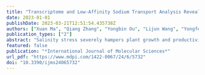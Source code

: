 ```yaml
---
title: "Transcriptome and Low-Affinity Sodium Transport Analysis Reveals Salt Tolerance Variations between Two Poplar Trees"
date: 2023-01-01
publishDate: 2023-03-21T12:51:54.435738Z
authors: ["Xuan Ma", "Qiang Zhang", "Yongbin Ou", "Lijun Wang", "Yongfeng Gao", "Gutiérrez Rodríguez Lucas", "Víctor Resco de Dios", "Yinan Yao"]
publication_types: ["2"]
abstract: "Salinity stress severely hampers plant growth and productivity. How to improve plants&rsquo; salt tolerance is an urgent issue. However, the molecular basis of plant resistance to salinity still remains unclear. In this study, we used two poplar species with different salt sensitivities to conduct RNA-sequencing and physiological and pharmacological analyses; the aim is to study the transcriptional profiles and ionic transport characteristics in the roots of the two Populus subjected to salt stress under hydroponic culture conditions. Our results show that numerous genes related to energy metabolism were highly expressed in Populus alba relative to Populus russkii, which activates vigorous metabolic processes and energy reserves for initiating a set of defense responses when suffering from salinity stress. Moreover, we found the capacity of Na+ transportation by the P. alba high-affinity K+ transporter1;2 (HKT1;2) was superior to that of P. russkii under salt stress, which enables P. alba to efficiently recycle xylem-loaded Na+ and to maintain shoot K+/Na+ homeostasis. Furthermore, the genes involved in the synthesis of ethylene and abscisic acid were up-regulated in P. alba but downregulated in P. russkii under salt stress. In P. alba, the gibberellin inactivation and auxin signaling genes with steady high transcriptions, several antioxidant enzymes activities (such as peroxidase [POD], ascorbate peroxidase [APX], and glutathione reductase [GR]), and glycine-betaine content were significantly increased under salt stress. These factors altogether confer P. alba a higher resistance to salinity, achieving a more efficient coordination between growth modulation and defense response. Our research provides significant evidence to improve the salt tolerance of crops or woody plants."
featured: false
publication: "*International Journal of Molecular Sciences*"
url_pdf: "https://www.mdpi.com/1422-0067/24/6/5732"
doi: "10.3390/ijms24065732"
---
```


